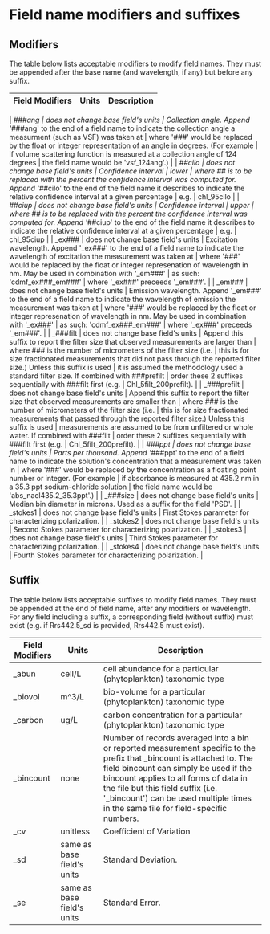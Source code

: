 # Field name modifiers and suffixes

## Modifiers
The table below lists acceptable modifiers to modify field names. They must be appended after the base name (and wavelength, if any) but before any suffix.

| Field Modifiers |  Units |  Description  | 
|------------|--------|---------------|

| _###ang | does not change base field's units | Collection angle. Append '_###ang' to the end of a field name to indicate the collection angle a measurment (such as VSF) was taken at |  where '###' would be replaced by the float or integer representation of an angle in degrees. (For example |  if volume scattering function is measured at a collection angle of 124 degrees |  the field name would be 'vsf_124ang'.) |
| _##cilo | does not change base field's units | Confidence interval |  lower |  where ## is to be replaced with the percent the confidence interval was computed for. Append '_##cilo' to the end of the field name it describes to indicate the relative confidence interval at a given percentage |  e.g. |  chl_95cilo |
| _##ciup | does not change base field's units | Confidence interval |  upper |  where ## is to be replaced with the percent the confidence interval was computed for. Append '_##ciup' to the end of the field name it describes to indicate the relative confidence interval at a given percentage |  e.g. |  chl_95ciup |
| _ex### | does not change base field's units | Excitation wavelength. Append '_ex###' to the end of a field name to indicate the wavelength of excitation the measurement was taken at |  where '###' would be replaced by the float or integer represenation of wavelength in nm. May be used in combination with '_em###' |  as such: 'cdmf_ex###_em###' |  where '_ex###' preceeds '_em###'. |
| _em### | does not change base field's units | Emission wavelength. Append '_em###' to the end of a field name to indicate the wavelength of emission the measurement was taken at |  where '###' would be replaced by the float or integer represenation of wavelength in nm. May be used in combination with '_ex###' |  as such: 'cdmf_ex###_em###' |  where '_ex###' preceeds '_em###'. |
| _###filt | does not change base field's units | Append this suffix to report the filter size that observed measurements are larger than |  where ### is the number of micrometers of the filter size (i.e. |  this is for size fractionated measurements that did not pass through the reported filter size.) Unless this suffix is used |  it is assumed the methodology used a standard filter size. If combined with ###prefilt |  order these 2 suffixes sequentially with ###filt first (e.g. |  Chl_5filt_200prefilt). |
| _###prefilt | does not change base field's units | Append this suffix to report the filter size that observed measurements are smaller than |  where ### is the number of micrometers of the filter size (i.e. |  this is for size fractionated measurements that passed through the reported filter size.) Unless this suffix is used |  measurements are assumed to be from unfiltered or whole water. If combined with ###filt |  order these 2 suffixes sequentially with ###filt first (e.g. |  Chl_5filt_200prefilt). |
| _###ppt | does not change base field's units | Parts per thousand. Append '_###ppt' to the end of a field name to indicate the solution's concentration that a measurement was taken in |  where '###' would be replaced by the concentration as a floating point number or integer. (For example |  if absorbance is measured at 435.2 nm in a 35.3 ppt sodium-chloride solution |  the field name would be 'abs_nacl435.2_35.3ppt'.) |
| _###size | does not change base field's units | Median bin diameter in microns. Used as a suffix for the field 'PSD'. |
| _stokes1 | does not change base field's units | First Stokes parameter for characterizing polarization. |
| _stokes2 | does not change base field's units | Second Stokes parameter for characterizing polarization. |
| _stokes3 | does not change base field's units | Third Stokes parameter for characterizing polarization. |
| _stokes4 | does not change base field's units | Fourth Stokes parameter for characterizing polarization. |

## Suffix
The table below lists acceptable suffixes to modify field names. They must be appended at the end of field name, after any modifiers or wavelength. For any field including a suffix, a corresponding field (without suffix) must exist (e.g. if Rrs442.5_sd is provided, Rrs442.5 must exist).

| Field Modifiers |  Units |  Description  | 
|------------|--------|---------------|
| _abun | cell/L | cell abundance for a particular (phytoplankton) taxonomic type | 
| _biovol | m^3/L | bio-volume for a particular (phytoplankton) taxonomic type | 
| _carbon | ug/L | carbon concentration for a particular (phytoplankton) taxonomic type | 
| _bincount | none | Number of records averaged into a bin or reported measurement specific to the prefix that _bincount is attached to. The field bincount can simply be used if the bincount applies to all forms of data in the file but this field suffix (i.e. '<field>_bincount') can be used multiple times in the same file for field-specific numbers. | 
| _cv | unitless | Coefficient of Variation |  
| _sd | same as base field's units | Standard Deviation.  | 
| _se | same as base field's units | Standard Error.  | 
